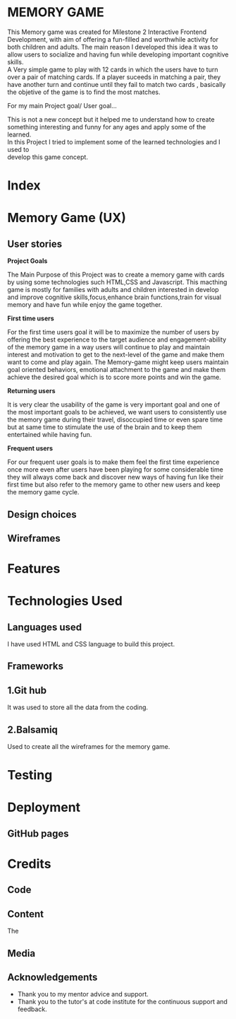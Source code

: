 # MEMORY GAME 

This Memory game was created for Milestone 2 Interactive Frontend Development, with 
aim of offering a fun-filled and worthwhile activity for both children and adults.
The main reason I developed this idea it was to allow users to socialize and having fun 
while developing important cognitive skills.  
A Very simple game to play with 12 cards in which the users have to turn over a pair 
of matching cards. If a player suceeds in matching a pair, they have another turn and
continue until they fail to match two cards , basically the objetive of the game is to find the most matches.  
  
For my main Project goal/ User goal...   

This is not a new concept but it helped me to understand how to create something 
interesting and funny for any ages and apply some of the learned.    
In this Project I tried to implement some of the learned technologies  and I used to  
develop this game concept.  


# Index 

# Memory Game (UX)   
 ##  User stories 

__Project Goals__ 

The Main Purpose of this Project was to create a memory game with cards by using some technologies such HTML,CSS and Javascript. This macthing game is mostly for families with adults and children interested in develop and improve cognitive skills,focus,enhance brain functions,train for visual memory and have fun while enjoy the game together.    

     
__First time users__ 
      
For the first time users goal it will be to maximize the number of users by offering the best experience to the target audience and engagement-ability of the memory game in a way users will continue to play and maintain interest and motivation to get to the next-level of the game and make them want to come and play again.
The Memory-game might keep users maintain goal oriented behaviors, emotional
attachment to the game and make them achieve the desired goal which is to score more
points and win the game.

__Returning users__ 

It is very clear the usability of the game is very important goal and one of the most important goals to be achieved, we want users to consistently use the memory game during their travel, disoccupied time or even spare time but at same time to stimulate the use of the brain and to keep them entertained while having fun. 

__Frequent users__ 
     
For our frequent user goals is to make them feel the first time experience once more even after users have been playing for some considerable time they will always come back and discover new ways of having fun like their first time but also refer to the  memory game to other new users and keep the memory game cycle.
    
     

## Design choices 





## Wireframes 


# Features 


# Technologies Used 
## Languages used
   I have used HTML and CSS language to build this project. 


## Frameworks 
 ## 1.Git hub
   It was used to store all the data from the coding. 

 ## 2.Balsamiq 
   Used to create all the wireframes for the memory game.  

 # Testing 


 # Deployment 
 ## GitHub pages 



 # Credits 

 ## Code  



 ## Content 
   The 



 ## Media 
    


 ## Acknowledgements  
  * Thank you to my mentor advice and support. 
  * Thank you to the tutor's at code institute for the continuous support and feedback.   
       